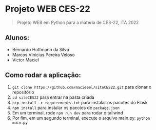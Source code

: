 # Projeto WEB CES-22

> Projeto WEB em Python para a matéria de CES-22, ITA 2022

## Alunos:

<!--ts-->

-   Bernardo Hoffmann da Silva
-   Marcos Vinicius Pereira Veloso
-   Victor Maciel
<!--te-->

## Como rodar a aplicação:

1. `git clone https://github.com/macieeel/siteCES22.git` para clonar o repositório
2. `cd siteCES22` para entrar na pasta criada
3. `pip install -r requirements.txt` para instalar os pacotes do Flask
4. `npm install` para instalar os pacotes de `package.json`
5. Em um terminal, rode `npm run dev` para rodar o tailwind
6. Por fim, em um segundo terminal, execute o arquivo main.py: `python main.py`
